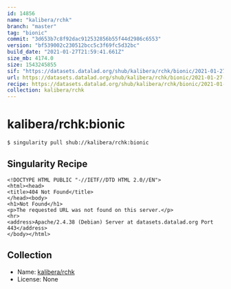 ```yaml
---
id: 14856
name: "kalibera/rchk"
branch: "master"
tag: "bionic"
commit: "3d653b7c8f92dac912532856b55f44d2986c6553"
version: "bf539002c230512bcc5c3f69fc5d32bc"
build_date: "2021-01-27T21:59:41.661Z"
size_mb: 4174.0
size: 1543245855
sif: "https://datasets.datalad.org/shub/kalibera/rchk/bionic/2021-01-27-3d653b7c-bf539002/bf539002c230512bcc5c3f69fc5d32bc.sif"
url: https://datasets.datalad.org/shub/kalibera/rchk/bionic/2021-01-27-3d653b7c-bf539002/
recipe: https://datasets.datalad.org/shub/kalibera/rchk/bionic/2021-01-27-3d653b7c-bf539002/Singularity
collection: kalibera/rchk
---
```


# kalibera/rchk:bionic

```bash
$ singularity pull shub://kalibera/rchk:bionic
```

## Singularity Recipe

```singularity
<!DOCTYPE HTML PUBLIC "-//IETF//DTD HTML 2.0//EN">
<html><head>
<title>404 Not Found</title>
</head><body>
<h1>Not Found</h1>
<p>The requested URL was not found on this server.</p>
<hr>
<address>Apache/2.4.38 (Debian) Server at datasets.datalad.org Port 443</address>
</body></html>
```

## Collection

 - Name: [kalibera/rchk](https://github.com/kalibera/rchk)
 - License: None

